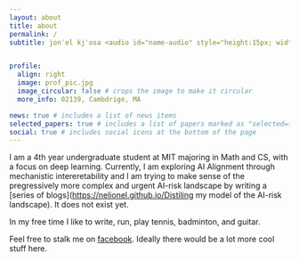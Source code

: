 ```yaml
---
layout: about
title: about
permalink: /
subtitle: jonˈel kjˈosa <audio id="name-audio" style="height:15px; width:20px; vertical-align: middle;" controls><source src="/assets/audio/name.mp3" type="audio/mpeg"></audio>


profile:
  align: right
  image: prof_pic.jpg
  image_circular: false # crops the image to make it circular
  more_info: 02139, Cambdrige, MA

news: true # includes a list of news items
selected_papers: true # includes a list of papers marked as "selected={true}"
social: true # includes social icons at the bottom of the page
---
```


I am a 4th year undergraduate student at MIT majoring in Math and CS, with a focus on deep learning. Currently, I am exploring AI Alignment through mechanistic intereretability and I am trying to make sense of the pregressively more complex and urgent AI-risk landscape by writing a [series of blogs](https://nelionel.github.io/Distiling my model of the AI-risk landscape). It does not exist yet. 

In my free time I like to write, run, play tennis, badminton, and guitar.

Feel free to stalk me on [facebook](https://www.facebook.com/profile.php?id=100010081325607). Ideally there would be a lot more cool stuff here. 

